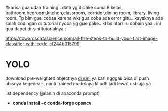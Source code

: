 #karisa
gua udah training.. data yg dipake cuma 8 kelas, bathroom,bedroom,kitchen,classroom, corridor,dining room, library, living room. Tp blm gue cobaa karena wkt gua coba ada error gitu.. kayaknya ada salah codingan di tutorial nyoba yg gue pake.. kl bs ntarr lu cobain yaa.. ini gua dapet dr sini tutorialnya :

https://towardsdatascience.com/all-the-steps-to-build-your-first-image-classifier-with-code-cf244b015799



# YOLO

download pre-weighted objectnya [di sini](https://pjreddie.com/media/files/yolov3.weights) ya kar!
ngggak bisa di push abisnya kegedean, nanti trained modelnya kl udh jadi lewat usb aja ya

list dependency (jalanin di anaconda prompt)

* __conda install -c conda-forge opencv__
